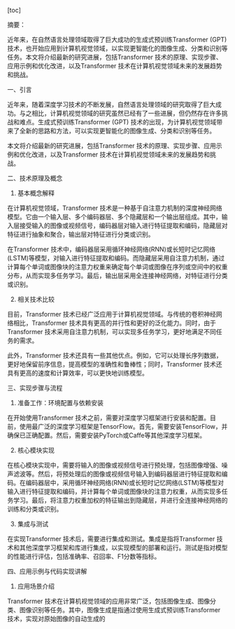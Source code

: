 
[toc]                    
                
                
摘要：

近年来，在自然语言处理领域取得了巨大成功的生成式预训练Transformer (GPT) 技术，也开始应用到计算机视觉领域，以实现更智能化的图像生成、分类和识别等任务。本文将介绍最新的研究进展，包括Transformer 技术的原理、实现步骤、应用示例和优化改进，以及Transformer 技术在计算机视觉领域未来的发展趋势和挑战。

一、引言

近年来，随着深度学习技术的不断发展，自然语言处理领域的研究取得了巨大成功。与之相比，计算机视觉领域的研究虽然已经有了一些进展，但仍然存在许多挑战和难点。生成式预训练Transformer (GPT) 技术的出现，为计算机视觉领域带来了全新的思路和方法，可以实现更智能化的图像生成、分类和识别等任务。

本文将介绍最新的研究进展，包括Transformer 技术的原理、实现步骤、应用示例和优化改进，以及Transformer 技术在计算机视觉领域未来的发展趋势和挑战。

二、技术原理及概念

1. 基本概念解释

在计算机视觉领域，Transformer 技术是一种基于自注意力机制的深度神经网络模型。它由一个输入层、多个编码器层、多个隐藏层和一个输出层组成。其中，输入层接受输入的图像或视频信号，编码器层对输入进行特征提取和编码，隐藏层对特征进行抽象和聚合，输出层对特征进行分类或识别。

在Transformer 技术中，编码器层采用循环神经网络(RNN)或长短时记忆网络(LSTM)等模型，对输入进行特征提取和编码。而隐藏层采用自注意力机制，通过计算每个单词或图像块的注意力权重来确定每个单词或图像在序列或空间中的权重分布，从而实现多任务学习。最后，输出层采用全连接神经网络，对特征进行分类或识别。

2. 相关技术比较

目前，Transformer 技术已经广泛应用于计算机视觉领域。与传统的卷积神经网络相比，Transformer 技术具有更高的并行性和更好的泛化能力。同时，由于Transformer 技术采用自注意力机制，可以实现多任务学习，更好地满足不同任务的需求。

此外，Transformer 技术还具有一些其他优点。例如，它可以处理长序列数据，更好地保留前序信息，提高模型的准确性和鲁棒性；同时，Transformer 技术还具有更高的速度和计算效率，可以更快地训练模型。

三、实现步骤与流程

1. 准备工作：环境配置与依赖安装

在开始使用Transformer 技术之前，需要对深度学习框架进行安装和配置。目前，使用最广泛的深度学习框架是TensorFlow。首先，需要安装TensorFlow，并确保已正确配置。然后，需要安装PyTorch或Caffe等其他深度学习框架。

2. 核心模块实现

在核心模块实现中，需要将输入的图像或视频信号进行预处理，包括图像增强、噪声滤波等。然后，将预处理后的图像或视频信号输入到编码器层进行特征提取和编码。在编码器层中，采用循环神经网络(RNN)或长短时记忆网络(LSTM)等模型对输入进行特征提取和编码，并计算每个单词或图像块的注意力权重，从而实现多任务学习。最后，将注意力权重加权的特征输出到隐藏层，并进行全连接神经网络的训练和分类或识别。

3. 集成与测试

在实现Transformer 技术后，需要进行集成和测试。集成是指将Transformer 技术和其他深度学习框架和库进行集成，以实现模型的部署和运行。测试是指对模型的性能进行评估，包括准确率、召回率、F1分数等指标。

四、应用示例与代码实现讲解

1. 应用场景介绍

Transformer 技术在计算机视觉领域的应用非常广泛，包括图像生成、图像分类、图像识别等任务。其中，图像生成是指通过使用生成式预训练Transformer 技术，实现对原始图像的自动生成的


